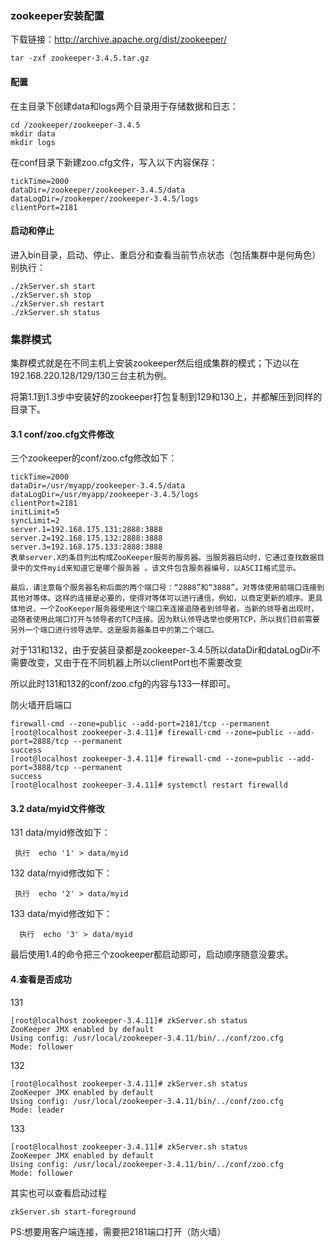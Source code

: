 ### zookeeper安装配置

下载链接：http://archive.apache.org/dist/zookeeper/

```
tar -zxf zookeeper-3.4.5.tar.gz
```

#### 配置

在主目录下创建data和logs两个目录用于存储数据和日志：

```
cd /zookeeper/zookeeper-3.4.5
mkdir data
mkdir logs
```

 

在conf目录下新建zoo.cfg文件，写入以下内容保存：

```
tickTime=2000
dataDir=/zookeeper/zookeeper-3.4.5/data
dataLogDir=/zookeeper/zookeeper-3.4.5/logs
clientPort=2181
```



#### 启动和停止

进入bin目录，启动、停止、重启分和查看当前节点状态（包括集群中是何角色）别执行：

```
./zkServer.sh start
./zkServer.sh stop
./zkServer.sh restart
./zkServer.sh status
```

### 集群模式

集群模式就是在不同主机上安装zookeeper然后组成集群的模式；下边以在192.168.220.128/129/130三台主机为例。

将第1.1到1.3步中安装好的zookeeper打包复制到129和130上，并都解压到同样的目录下。

####  

#### 3.1 conf/zoo.cfg文件修改

三个zookeeper的conf/zoo.cfg修改如下：

```
tickTime=2000
dataDir=/usr/myapp/zookeeper-3.4.5/data
dataLogDir=/usr/myapp/zookeeper-3.4.5/logs
clientPort=2181
initLimit=5
syncLimit=2
server.1=192.168.175.131:2888:3888
server.2=192.168.175.132:2888:3888
server.3=192.168.175.133:2888:3888
表单server.X的条目列出构成ZooKeeper服务的服务器。当服务器启动时，它通过查找数据目录中的文件myid来知道它是哪个服务器 。该文件包含服务器编号，以ASCII格式显示。

最后，请注意每个服务器名称后面的两个端口号：“2888”和“3888”。对等体使用前端口连接到其他对等体。这样的连接是必要的，使得对等体可以进行通信，例如，以商定更新的顺序。更具体地说，一个ZooKeeper服务器使用这个端口来连接追随者到领导者。当新的领导者出现时，追随者使用此端口打开与领导者的TCP连接。因为默认领导选举也使用TCP，所以我们目前需要另外一个端口进行领导选举。这是服务器条目中的第二个端口。
```

对于131和132，由于安装目录都是zookeeper-3.4.5所以dataDir和dataLogDir不需要改变，又由于在不同机器上所以clientPort也不需要改变

所以此时131和132的conf/zoo.cfg的内容与133一样即可。

防火墙开启端口

```
firewall-cmd --zone=public --add-port=2181/tcp --permanent
[root@localhost zookeeper-3.4.11]# firewall-cmd --zone=public --add-port=2888/tcp --permanent
success
[root@localhost zookeeper-3.4.11]# firewall-cmd --zone=public --add-port=3888/tcp --permanent
success
[root@localhost zookeeper-3.4.11]# systemctl restart firewalld
```

#### 3.2 data/myid文件修改

131 data/myid修改如下：

```
 执行  echo '1' > data/myid
```

132 data/myid修改如下：

```
 执行  echo '2' > data/myid
```

133 data/myid修改如下：

```
  执行  echo '3' > data/myid
```

最后使用1.4的命令把三个zookeeper都启动即可，启动顺序随意没要求。

#### 4.查看是否成功

131

```
[root@localhost zookeeper-3.4.11]# zkServer.sh status
ZooKeeper JMX enabled by default
Using config: /usr/local/zookeeper-3.4.11/bin/../conf/zoo.cfg
Mode: follower
```

 

132

```
[root@localhost zookeeper-3.4.11]# zkServer.sh status
ZooKeeper JMX enabled by default
Using config: /usr/local/zookeeper-3.4.11/bin/../conf/zoo.cfg
Mode: leader
```



133

```
[root@localhost zookeeper-3.4.11]# zkServer.sh status
ZooKeeper JMX enabled by default
Using config: /usr/local/zookeeper-3.4.11/bin/../conf/zoo.cfg
Mode: follower
```

 

其实也可以查看启动过程

```
zkServer.sh start-foreground
```

 

PS:想要用客户端连接，需要把2181端口打开（防火墙）